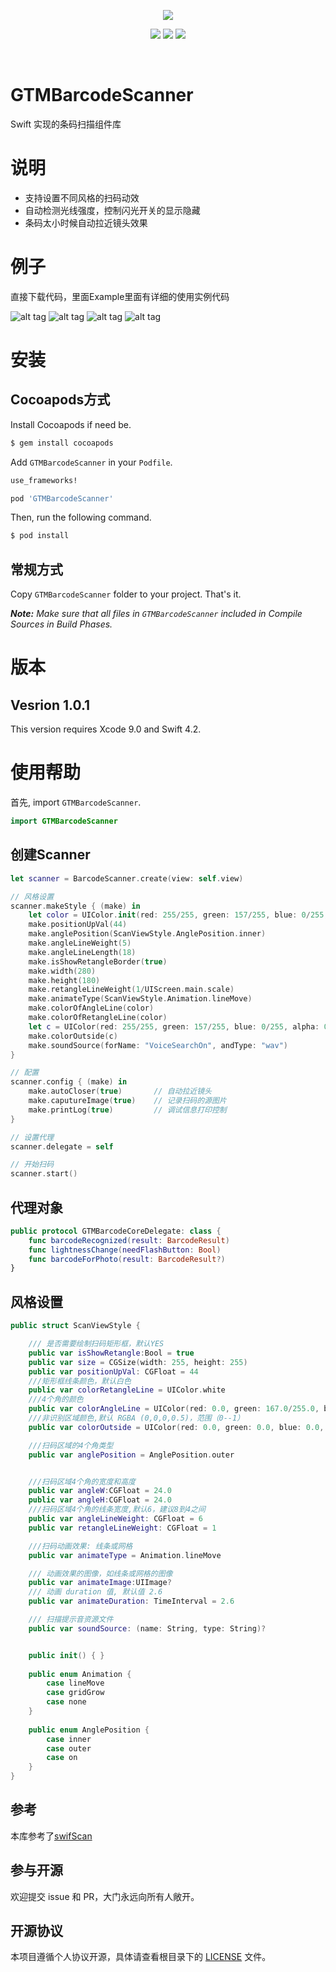 
<p align="center">
<a href="https://github.com/GTMYang/GTMBarcodeScanner"><img src="https://github.com/GTMYang/GTMBarcodeScanner/blob/master/Demo/logo.png"></a>
</p>

<p align="center">
<a href="https://github.com/GTMYang/GTMBarcodeScanner"><img src="https://img.shields.io/badge/platform-ios-lightgrey.svg"></a>
<!--<a href="https://github.com/GTMYang/GTMBarcodeScanner"><img src="https://img.shields.io/github/license/johnlui/Pitaya.svg?style=flat"></a>-->
<a href="https://github.com/GTMYang/GTMBarcodeScanner"><img src="https://img.shields.io/badge/language-Swift%204-orange.svg"></a>
<a href="https://travis-ci.org/GTMYang/GTMBarcodeScanner"><img src="https://img.shields.io/travis/johnlui/Pitaya.svg"></a>
</p>

<br>

GTMBarcodeScanner
===================
Swift 实现的条码扫描组件库

# 说明

- 支持设置不同风格的扫码动效
- 自动检测光线强度，控制闪光开关的显示隐藏
- 条码太小时候自动拉近镜头效果


# 例子
直接下载代码，里面Example里面有详细的使用实例代码

![alt tag](https://github.com/GTMYang/GTMBarcodeScanner/blob/master/Demo/1.png)
![alt tag](https://github.com/GTMYang/GTMBarcodeScanner/blob/master/Demo/2.png)
![alt tag](https://github.com/GTMYang/GTMBarcodeScanner/blob/master/Demo/3.png)
![alt tag](https://github.com/GTMYang/GTMBarcodeScanner/blob/master/Demo/4.png)



# 安装

## Cocoapods方式

Install Cocoapods if need be.

```bash
$ gem install cocoapods
```

Add `GTMBarcodeScanner` in your `Podfile`.

```ruby
use_frameworks!

pod 'GTMBarcodeScanner'
```

Then, run the following command.

```bash
$ pod install
```


## 常规方式

Copy `GTMBarcodeScanner` folder to your project. That's it.

_**Note:** Make sure that all files in `GTMBarcodeScanner` included in Compile Sources in Build Phases._

# 版本

## Vesrion 1.0.1

This version requires Xcode 9.0 and Swift 4.2.

# 使用帮助

首先, import `GTMBarcodeScanner`.

```swift
import GTMBarcodeScanner
```

## 创建Scanner
```swift
let scanner = BarcodeScanner.create(view: self.view)

// 风格设置
scanner.makeStyle { (make) in
    let color = UIColor.init(red: 255/255, green: 157/255, blue: 0/255, alpha: 1)
    make.positionUpVal(44)
    make.anglePosition(ScanViewStyle.AnglePosition.inner)
    make.angleLineWeight(5)
    make.angleLineLength(18)
    make.isShowRetangleBorder(true)
    make.width(280)
    make.height(180)
    make.retangleLineWeight(1/UIScreen.main.scale)
    make.animateType(ScanViewStyle.Animation.lineMove)
    make.colorOfAngleLine(color)
    make.colorOfRetangleLine(color)
    let c = UIColor(red: 255/255, green: 157/255, blue: 0/255, alpha: 0.5)
    make.colorOutside(c)
    make.soundSource(forName: "VoiceSearchOn", andType: "wav")
}

// 配置
scanner.config { (make) in
    make.autoCloser(true)       // 自动拉近镜头
    make.caputureImage(true)    // 记录扫码的源图片
    make.printLog(true)         // 调试信息打印控制
}

// 设置代理
scanner.delegate = self

// 开始扫码
scanner.start()
```

## 代理对象
```swift
public protocol GTMBarcodeCoreDelegate: class {
    func barcodeRecognized(result: BarcodeResult)
    func lightnessChange(needFlashButton: Bool)
    func barcodeForPhoto(result: BarcodeResult?)
}
```


## 风格设置

```swift
public struct ScanViewStyle {

    /// 是否需要绘制扫码矩形框，默认YES
    public var isShowRetangle:Bool = true
    public var size = CGSize(width: 255, height: 255)
    public var positionUpVal: CGFloat = 44
    ///矩形框线条颜色，默认白色
    public var colorRetangleLine = UIColor.white
    ///4个角的颜色
    public var colorAngleLine = UIColor(red: 0.0, green: 167.0/255.0, blue: 231.0/255.0, alpha: 1.0)
    ///非识别区域颜色,默认 RGBA (0,0,0,0.5)，范围（0--1）
    public var colorOutside = UIColor(red: 0.0, green: 0.0, blue: 0.0, alpha: 0.5)

    ///扫码区域的4个角类型
    public var anglePosition = AnglePosition.outer


    ///扫码区域4个角的宽度和高度
    public var angleW:CGFloat = 24.0
    public var angleH:CGFloat = 24.0
    ///扫码区域4个角的线条宽度,默认6，建议8到4之间
    public var angleLineWeight: CGFloat = 6
    public var retangleLineWeight: CGFloat = 1

    ///扫码动画效果: 线条或网格
    public var animateType = Animation.lineMove

    /// 动画效果的图像，如线条或网格的图像
    public var animateImage:UIImage?
    /// 动画 duration 值, 默认值 2.6
    public var animateDuration: TimeInterval = 2.6

    /// 扫描提示音资源文件
    public var soundSource: (name: String, type: String)?


    public init() { }
    
    public enum Animation {
        case lineMove
        case gridGrow
        case none
    }
    
    public enum AnglePosition {
        case inner
        case outer
        case on
    }
}

```

## 参考
本库参考了[swifScan](https://github.com/MxABC/swiftScan)


## 参与开源

欢迎提交 issue 和 PR，大门永远向所有人敞开。

## 开源协议
本项目遵循个人协议开源，具体请查看根目录下的 [LICENSE](https://github.com/GTMYang/GTMBarcodeScanner/blob/master/GTMBarcodeScanner/LICENSE) 文件。


